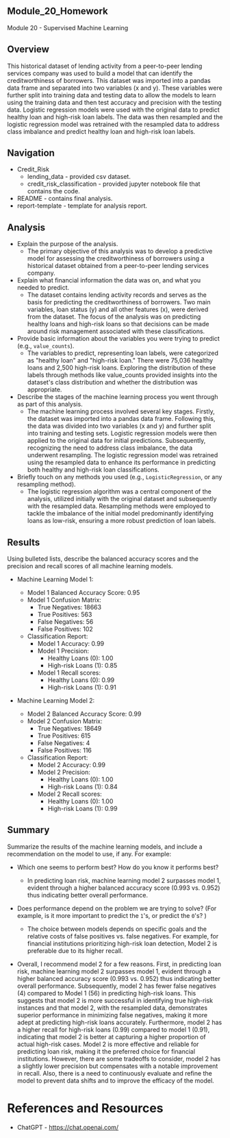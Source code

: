 ## Module_20_Homework
Module 20 - Supervised Machine Learning

## Overview
This historical dataset of lending activity from a peer-to-peer lending services company was used to build a model that can identify the creditworthiness of borrowers. This dataset was imported into a pandas data frame and separated into two variables (x and y). These variables were further split into training data and testing data to allow the models to learn using the training data and then test accuracy and precision with the testing data. Logistic regression models were used with the original data to predict healthy loan and high-risk loan labels. The data was then resampled and the logistic regression model was retrained with the resampled data to address class imbalance and predict healthy loan and high-risk loan labels. 

## Navigation
* Credit_Risk 
    * lending_data - provided csv dataset.
    * credit_risk_classification - provided jupyter notebook file that contains the code.
* README - contains final analysis.
* report-template - template for analysis report.

## Analysis

* Explain the purpose of the analysis.
     * The primary objective of this analysis was to develop a predictive model for assessing the creditworthiness of borrowers using a historical dataset obtained from a peer-to-peer lending services company. 
* Explain what financial information the data was on, and what you needed to predict.
     * The dataset contains lending activity records and serves as the basis for predicting the creditworthiness of borrowers. Two main variables, loan status (y) and all other features (x), were derived from the dataset. The focus of the analysis was on predicting   healthy loans and high-risk loans so that decisions can be made around risk management associated with these classifications. 
* Provide basic information about the variables you were trying to predict (e.g., `value_counts`).
     * The variables to predict, representing loan labels, were categorized as "healthy loan" and "high-risk loan." There were 75,036 healthy loans and 2,500 high-risk loans. Exploring the distribution of these labels through methods like value_counts provided insights into the dataset's class distribution and whether the distribution was appropriate.
* Describe the stages of the machine learning process you went through as part of this analysis.
     * The machine learning process involved several key stages. Firstly, the dataset was imported into a pandas data frame. Following this, the data was divided into two variables (x and y) and further split into training and testing sets. Logistic regression models were then applied to the original data for initial predictions. Subsequently, recognizing the need to address class imbalance, the data underwent resampling. The logistic regression model was retrained using the resampled data to enhance its performance in predicting both healthy and high-risk loan classifications.
* Briefly touch on any methods you used (e.g., `LogisticRegression`, or any resampling method).
     * The logistic regression algorithm was a central component of the analysis, utilized initially with the original dataset and subsequently with the resampled data. Resampling methods were employed to tackle the imbalance of the initial model predominantly identifying loans as low-risk, ensuring a more robust prediction of loan labels.

## Results

Using bulleted lists, describe the balanced accuracy scores and the precision and recall scores of all machine learning models.

* Machine Learning Model 1:
  * Model 1 Balanced Accuracy Score: 0.95
  * Model 1 Confusion Matrix:
       * True Negatives: 18663
       * True Positives: 563
       * False Negatives: 56
       * False Positives: 102
  * Classification Report:
       * Model 1 Accuracy: 0.99
       * Model 1 Precision:
            * Healthy Loans (0): 1.00
            * High-risk Loans (1): 0.85
       * Model 1 Recall scores:
            * Healthy Loans (0): 0.99
            * High-risk Loans (1): 0.91


* Machine Learning Model 2:
   * Model 2 Balanced Accuracy Score: 0.99
   * Model 2 Confusion Matrix:
       * True Negatives: 18649
       * True Positives: 615
       * False Negatives: 4
       * False Positives: 116
   * Classification Report:
       * Model 2 Accuracy: 0.99
       * Model 2 Precision:
            * Healthy Loans (0): 1.00
            * High-risk Loans (1): 0.84
       * Model 2 Recall scores:
            * Healthy Loans (0): 1.00
            * High-risk Loans (1): 0.99

## Summary

Summarize the results of the machine learning models, and include a recommendation on the model to use, if any. For example:
* Which one seems to perform best? How do you know it performs best?
     * In predicting loan risk, machine learning model 2 surpasses model 1, evident through a higher balanced accuracy score (0.993 vs. 0.952) thus indicating better overall performance.
* Does performance depend on the problem we are trying to solve? (For example, is it more important to predict the `1`'s, or predict the `0`'s? )
     * The choice between models depends on specific goals and the relative costs of false positives vs. false negatives. For example, for financial institutions prioritizing high-risk loan detection, Model 2 is preferable due to its higher recall.

* Overall, I recommend model 2 for a few reasons. First, in predicting loan risk, machine learning model 2 surpasses model 1, evident through a higher balanced accuracy score (0.993 vs. 0.952) thus indicating better overall performance. Subsequently, model 2 has fewer false negatives (4) compared to Model 1 (56) in predicting high-risk loans. This suggests that model 2 is more successful in identifying true high-risk instances and that model 2, with the resampled data, demonstrates superior performance in minimizing false negatives, making it more adept at predicting high-risk loans accurately. Furthermore, model 2 has a higher recall for high-risk loans (0.99) compared to model 1 (0.91), indicating that model 2 is better at capturing a higher proportion of actual high-risk cases. Model 2 is more effective and reliable for predicting loan risk, making it the preferred choice for financial institutions. However, there are some tradeoffs to consider, model 2 has a slightly lower precision but compensates with a notable improvement in recall. Also, there is a need to continuously evaluate and refine the model to prevent data shifts and to improve the efficacy of the model. 
  

# References and Resources
* ChatGPT - https://chat.openai.com/
